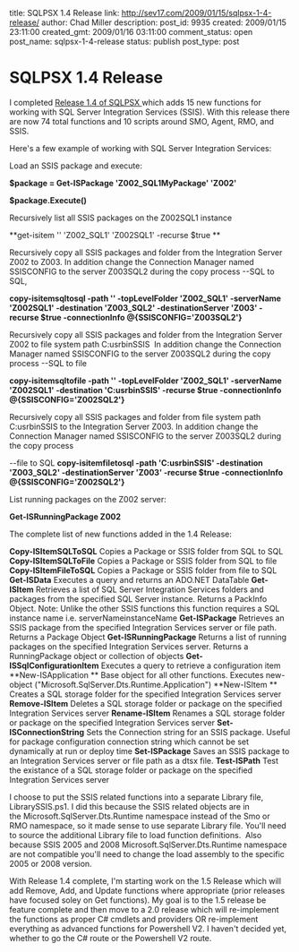 title: SQLPSX 1.4 Release
link: http://sev17.com/2009/01/15/sqlpsx-1-4-release/
author: Chad Miller
description: 
post_id: 9935
created: 2009/01/15 23:11:00
created_gmt: 2009/01/16 03:11:00
comment_status: open
post_name: sqlpsx-1-4-release
status: publish
post_type: post

# SQLPSX 1.4 Release

I completed [Release 1.4 of SQLPSX ](http://www.codeplex.com/SQLPSX/Release/ProjectReleases.aspx?ReleaseId=21698)which adds 15 new functions for working with SQL Server Integration Services (SSIS). With this release there are now 74 total functions and 10 scripts around SMO, Agent, RMO, and SSIS. 

Here's a few example of working with SQL Server Integration Services:

Load an SSIS package and execute:

**$package = Get-ISPackage 'Z002_SQL1MyPackage' 'Z002'**

**$package.Execute()**

Recursively list all SSIS packages on the Z002SQL1 instance

**get-isitem '' 'Z002_SQL1' 'Z002SQL1' -recurse $true **

Recursively copy all SSIS packages and folder from the Integration Server Z002 to Z003. In addition change the Connection Manager named SSISCONFIG to the server Z003SQL2 during the copy process \--SQL to SQL, 

**copy-isitemsqltosql -path '' -topLevelFolder 'Z002_SQL1' -serverName 'Z002SQL1' -destination 'Z003_SQL2' -destinationServer 'Z003' -recurse $true -connectionInfo @{SSISCONFIG='Z003SQL2'}**

Recursively copy all SSIS packages and folder from the Integration Server Z002 to file system path C:usrbinSSIS  In addition change the Connection Manager named SSISCONFIG to the server Z003SQL2 during the copy process \--SQL to file

**copy-isitemsqltofile -path '' -topLevelFolder 'Z002_SQL1' -serverName 'Z002SQL1' -destination 'C:usrbinSSIS' -recurse $true -connectionInfo @{SSISCONFIG='Z002SQL2'}**

Recursively copy all SSIS packages and folder from file system path C:usrbinSSIS to the Integration Server Z003. In addition change the Connection Manager named SSISCONFIG to the server Z003SQL2 during the copy process

\--file to SQL **copy-isitemfiletosql -path 'C:usrbinSSIS' -destination 'Z003_SQL2' -destinationServer 'Z003' -recurse $true -connectionInfo @{SSISCONFIG='Z002SQL2'}**

List running packages on the Z002 server:

**Get-ISRunningPackage Z002**

The complete list of new functions added in the 1.4 Release:

**Copy-ISItemSQLToSQL** Copies a Package or SSIS folder from SQL to SQL **Copy-ISItemSQLToFile** Copies a Package or SSIS folder from SQL to file **Copy-ISItemFileToSQL** Copies a Package or SSIS folder from file to SQL **Get-ISData** Executes a query and returns an ADO.NET DataTable **Get-ISItem** Retrieves a list of SQL Server Integration Services folders and packages from the specified SQL Server instance. Returns a PackInfo Object. Note: Unlike the other SSIS functions this function requires a SQL instance name i.e. serverNameinstanceName **Get-ISPackage** Retrieves an SSIS package from the specified Integration Services server or file path. Returns a Package Object **Get-ISRunningPackage** Returns a list of running packages on the specified Integration Services server. Returns a RunningPackage object or collection of objects **Get-ISSqlConfigurationItem** Executes a query to retrieve a configuration item **New-ISApplication ** Base object for all other functions. Executes new-object ("Microsoft.SqlServer.Dts.Runtime.Application") **New-ISItem ** Creates a SQL storage folder for the specified Integration Services server **Remove-ISItem** Deletes a SQL storage folder or package on the specified Integration Services server **Rename-ISItem** Renames a SQL storage folder or package on the specified Integration Services server **Set-ISConnectionString** Sets the Connection string for an SSIS package. Useful for package configuration connection string which cannot be set dynamically at run or deploy time **Set-ISPackage** Saves an SSIS package to an Integration Services server or file path as a dtsx file. **Test-ISPath** Test the existance of a SQL storage folder or package on the specified Integration Services server

I choose to put the SSIS related functions into a separate Library file, LibrarySSIS.ps1. I did this because the SSIS related objects are in the Microsoft.SqlServer.Dts.Runtime namespace instead of the Smo or RMO namespace, so it made sense to use separate Library file. You'll need to source the additional Library file to load function definitions.  Also because SSIS 2005 and 2008 Microsoft.SqlServer.Dts.Runtime namespace are not compatible you'll need to change the load assembly to the specific 2005 or 2008 version.

With Release 1.4 complete, I'm starting work on the 1.5 Release which will add Remove, Add, and Update functions where appropriate (prior releases have focused soley on Get functions). My goal is to the 1.5 release be feature complete and then move to a 2.0 release which will re-implement the functions as proper C# cmdlets and providers OR re-implement everything as advanced functions for Powershell V2. I haven't decided yet, whether to go the C# route or the Powershell V2 route.